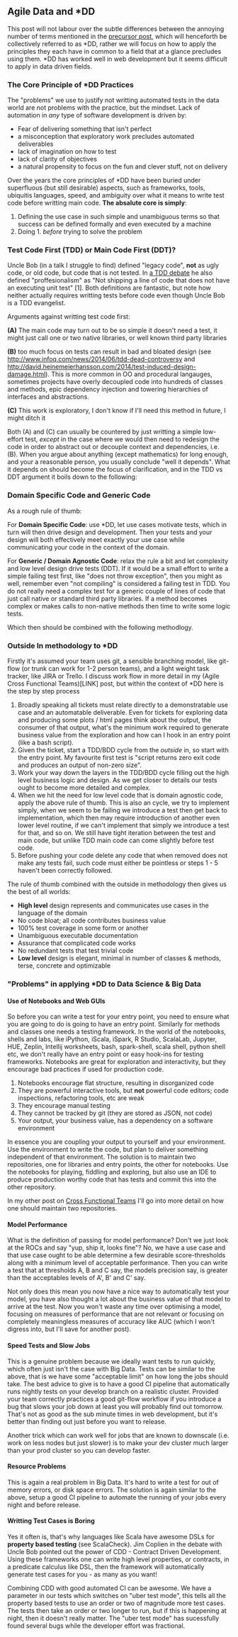 ## Agile Data and *DD

This post will not labour over the subtle differences between the annoying number of terms mentioned in the [precursor post](LINK), which will henceforth be collectively referred to as *DD, rather we will focus on how to apply the principles they each have in common to a field that at a glance precludes using them.  *DD has worked well in web development but it seems difficult to apply in data driven fields.

### The Core Principle of \*DD Practices

The "problems" we use to justify not writting automated tests in the data world are not problems with the practice, but the mindset.  Lack of automation in *any* type of software development is driven by:

 - Fear of delivering something that isn't perfect
 - a misconception that exploratory work precludes automated deliverables
 - lack of imagination on how to test
 - lack of clarity of objectives
 - a natural propensity to focus on the fun and clever stuff, not on delivery

Over the years the core principles of \*DD have been buried under superfluous (but still desirable) aspects, such as frameworks, tools, ubiquitis languages, speed, and ambiguity over what it means to write test code before writting main code.  **The absalute core is simply**:

1. Defining the use case in such simple and unambiguous terms so that success can be defined formally and even executed by a machine
2. Doing 1. *before* trying to solve the problem

### Test Code First (TDD) or Main Code First (DDT)?

Uncle Bob (in a talk I struggle to find) defined "legacy code", **not** as ugly code, or old code, but code that is not tested.  In [a TDD debate](https://www.youtube.com/watch?v=KtHQGs3zFAM) he also defined "proffesionalism" as "Not shipping a line of code that does not have an executing unit test" \[1\]. Both definitions are fantastic, but note how neither actually requires writting tests before code even though Uncle Bob is a TDD evangelist.

Arguments against writting test code first:

**(A)** The main code may turn out to be so simple it doesn't need a test, it might just call one or two native libraries, or well known third party libraries

**(B)** too much focus on tests can result in bad and bloated design (see http://www.infoq.com/news/2014/06/tdd-dead-controversy and http://david.heinemeierhansson.com/2014/test-induced-design-damage.html).  This is more common in OO and procedural langauges, sometimes projects have overly decoupled code into hundreds of classes and methods, epic dependency injection and towering hierarchies of interfaces and abstractions.

**(C)** This work is exploratory, I don't know if I'll need this method in future, I might ditch it

Both (A) and (C) can usually be countered by just writting a simple low-effort test, *except* in the case where we would then need to redesign the code in order to abstract out or decouple context and dependencies, i.e. (B).  When you argue about anything (except mathematics) for long enough, and your a reasonable person, you usually conclude "well it depends".  What it depends on should become the focus of clarification, and in the TDD vs DDT argument it boils down to the following:

### Domain Specific Code and Generic Code

As a rough rule of thumb:

For **Domain Specific Code**: use \*DD, let use cases motivate tests, which in turn will then drive design and development. Then your tests and your design will both effectively meet exactly your use case while communicating your code in the context of the domain.

For **Generic / Domain Agnostic Code**: relax the rule a bit and let complexity and low level design drive tests (DDT). If it would be a small effort to write a simple failing test first, like "does not throw exception", then you might as well, remember even "not compiling" is considered a failing test in TDD.  You do not really need a complex test for a generic couple of lines of code that just call native or standard third party libraries.  If a method becomes complex or makes calls to non-native methods then time to write some logic tests.

Which then should be combined with the following methodlogy.

### Outside In methodology to \*DD

Firstly it's assumed your team uses git, a sensible branching model, like git-flow (or trunk can work for 1-2 person teams), and a light weight task tracker, like JIRA or Trello. I discuss work flow in more detail in my (Agile Cross Functional Teams)[LINK] post, but within the context of *DD here is the step by step process

1. Broadly speaking all tickets must relate directly to a demonstratable use case and an automatable deliverable.  Even for tickets for exploring data and producing some plots / html pages think about the output, the consumer of that output, what's the minimum work required to generate business value from the exploration and how can I hook in an entry point (like a bash script).
2. Given the ticket, start a TDD/BDD cycle from the *outside* in, so start with the entry point. My favourite first test is "script returns zero exit code and produces an output of non-zero size".
3. Work your way down the layers in the TDD/BDD cycle filling out the high level business logic and design. As we get closer to details our tests ought to become more detailed and complex.
4. When we hit the need for low level code that is domain agnostic code, apply the above rule of thumb. This is also an cycle, we try to implement simply, when we seem to be failing we introduce a test then get back to implementation, which then may require introduction of another even lower level routine, if we can't implement that simply we introduce a test for that, and so on.  We still have tight iteration between the test and main code, but unlike TDD main code can come slightly before test code.
5. Before pushing your code delete any code that when removed does not make any tests fail, such code must either be pointless or steps 1 - 5 haven't been correctly followed.

The rule of thumb combined with the outside in methodology then gives us the best of all worlds:

 - **High level** design represents and communicates use cases in the language of the domain
 - No code bloat; all code contributes business value
 - 100% test coverage in some form or another
 - Unambiguous executable documentation
 - Assurance that complicated code works
 - No redundant tests that test trivial code
 - **Low level** design is elegant, minimal in number of classes & methods, terse, concrete and optimizable

### "Problems" in applying *DD to Data Science & Big Data

#### Use of Notebooks and Web GUIs

So before you can write a test for your entry point, you need to ensure what you are going to do is going to have an entry point. Similarly for methods and classes one needs a testing framework.  In the world of the notebooks, shells and labs, like iPython, iScala, iSpark, R Studio, ScalaLab, Jupyter, HUE, Zeplin, Intellij worksheets, bash, spark-shell, scala shell, python shell etc, we don't really have an entry point or easy hook-ins for testing frameworks.  Notebooks are great for exploration and interactivity, but they encourage bad practices if used for production code.

1. Notebooks encourage flat structure, resulting in disorganized code
2. They are powerful interactive tools, but **not** powerful code editors; code inspections, refactoring tools, etc are weak
3. They encourage manual testing
4. They cannot be tracked by git (they are stored as JSON, not code)
5. Your output, your business value, has a dependency on a software environment

In essence you are coupling your output to yourself and your environment.  Use the environment to write the code, but plan to deliver something independent of that environment.  The solution is to maintain two repositories, one for libraries and entry points, the other for notebooks.  Use the notebooks for playing, fiddling and exploring, but also use an IDE to produce production worthy code that has tests and commit this into the other repository.

In my other post on [Cross Functional Teams](LINK) I'll go into more detail on how one should maintain two repositories.

#### Model Performance

What is the definition of passing for model performance? Don't we just look at the ROCs and say "yup, ship it, looks fine"?  No, we have a use case and that use case ought to be able determine a few desirable score-thresholds along with a minimum level of acceptable performance.  Then you can write a test that at thresholds A, B and C say, the models precision say, is greater than the acceptables levels of A', B' and C' say.

Not only does this mean you now have a nice way to automatically test your model, you have also thought a lot about the business value of that model to arrive at the test. Now you won't waste any time over optimising a model, focusing on measures of performance that are not relevant or focusing on completely meaningless measures of accuracy like AUC (which I won't digress into, but I'll save for another post).

#### Speed Tests and Slow Jobs

This is a genuine problem because we ideally want tests to run quickly, which often just isn't the case with Big Data.  Tests can be similar to the above, that is we have some "acceptable limit" on how long the jobs should take.  The best advice to give is to have a good CI pipeline that automatically runs nightly tests on your develop branch on a realistic cluster.  Provided your team correctly practices a good git-flow workflow if you introduce a bug that slows your job down at least you will probably find out tomorrow.  That's not as good as the sub minute times in web development, but it's better than finding out just before you want to release.

Another trick which can work well for jobs that are known to downscale (i.e. work on less nodes but just slower) is to make your dev cluster much larger than your prod cluster so you can develop faster.

#### Resource Problems

This is again a real problem in Big Data. It's hard to write a test for out of memory errors, or disk space errors. The solution is again similar to the above, setup a good CI pipeline to automate the running of your jobs every night and before release.

#### Writting Test Cases is Boring

Yes it often is, that's why languages like Scala have awesome DSLs for **property based testing** (see ScalaCheck).  Jim Coplien in the debate with Uncle Bob pointed out the power of CDD - Contract Driven Development.  Using these frameworks one can write high level properties, or contracts, in a predicate calculus like DSL, then the framework will automatically generate test cases for you - as many as you want!

Combining CDD with good automated CI can be awesome.  We have a parameter in our tests which switches on "uber test mode", this tells all the property based tests to use an order or two of magnitude more test cases.  The tests then take an order or two longer to run, but if this is happening at night, then it doesn't really matter.  The "uber test mode" has sucessfully found several bugs while the developer effort was fractional.
